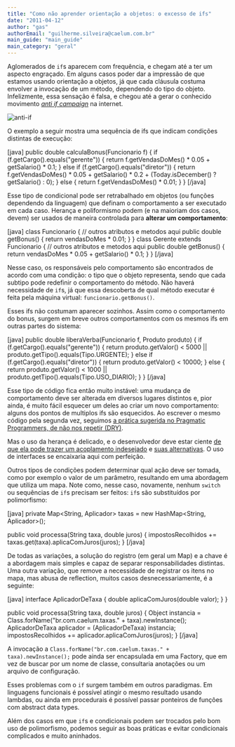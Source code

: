 ```yaml
---
title: "Como não aprender orientação a objetos: o excesso de ifs"
date: "2011-04-12"
author: "gas"
authorEmail: "guilherme.silveira@caelum.com.br"
main_guide: "main_guide"
main_category: "geral"
---
```


Aglomerados de `if`s aparecem com frequência, e chegam até a ter um aspecto engraçado. Em alguns casos poder dar a impressão de que estamos usando orientação a objetos, já que cada cláusula costuma envolver a invocação de um método, dependendo do tipo do objeto. Infelizmente, essa sensação é falsa, e chegou até a gerar o conhecido movimento [_anti if campaign_](http://www.antiifcampaign.com/) na internet.

![](https://blog.caelum.com.br/wp-content/uploads/2011/02/Image-6.png "anti-if")

O exemplo a seguir mostra uma sequência de ifs que indicam condições distintas de execução:

\[java\] public double calculaBonus(Funcionario f) { if (f.getCargo().equals("gerente")) { return f.getVendasDoMes() \* 0.05 + getSalario() \* 0.1; } else if (f.getCargo().equals("diretor")) { return f.getVendasDoMes() \* 0.05 + getSalario() \* 0.2 + (Today.isDecember() ? getSalario() : 0); } else { return f.getVendasDoMes() \* 0.01; } } \[/java\]

Esse tipo de condicional pode ser retrabalhado em objetos (ou funções dependendo da linguagem) que definam o comportamento a ser executado em cada caso. Herança e poliformismo podem (e na maioriam dos casos, devem) ser usados de maneira controlada para **alterar um comportamento**:

\[java\] class Funcionario { // outros atributos e metodos aqui public double getBonus() { return vendasDoMes \* 0.01; } } class Gerente extends Funcionario { // outros atributos e metodos aqui public double getBonus() { return vendasDoMes \* 0.05 + getSalario() \* 0.1; } } \[/java\]

Nesse caso, os responsáveis pelo comportamento são encontrados de acordo com uma condição: o tipo que o objeto representa, sendo que cada subtipo pode redefinir o comportamento do método. Não haverá necessidade de `if`s, já que essa descoberta de qual método executar é feita pela máquina virtual: `funcionario.getBonus()`.

Esses ifs não costumam aparecer sozinhos. Assim como o comportamento do bonus, surgem em breve outros comportamentos com os mesmos ifs em outras partes do sistema:

\[java\] public double liberaVerba(Funcionario f, Produto produto) { if (f.getCargo().equals("gerente")) { return produto.getValor() < 5000 || produto.getTipo().equals(Tipo.URGENTE); } else if (f.getCargo().equals("diretor")) { return produto.getValor() < 10000; } else { return produto.getValor() < 1000 || produto.getTipo().equals(Tipo.USO\_DIARIO); } } \[/java\]

Esse tipo de código fica então muito instável: uma mudança de comportamento deve ser alterada em diversos lugares distintos e, pior ainda, é muito fácil esquecer um deles ao criar um novo comportamento: alguns dos pontos de multiplos ifs são esquecidos. Ao escrever o mesmo código pela segunda vez, seguimos [a prática sugerida no Pragmatic Programmers, de não nos repetir (DRY)](http://pragprog.com/the-pragmatic-programmer/extracts/tips).

Mas o uso da herança é delicado, e o desenvolvedor deve estar ciente [de que ela pode trazer um acoplamento indesejado](https://blog.caelum.com.br/como-nao-aprender-orientacao-a-objetos-heranca/) e [suas alternativas](https://blog.caelum.com.br/compondo-seu-comportamento-heranca-chain-of-responsibility-e-interceptors/). O uso de interfaces se encaixaria aqui com perfeição.

Outros tipos de condições podem determinar qual ação deve ser tomada, como por exemplo o valor de um parâmetro, resultando em uma abordagem que utiliza um mapa. Note como, nesse caso, novamente, nenhum `switch` ou sequências de `if`s precisam ser feitos: `if`s são substituídos por polimorfismo:

\[java\] private Map<String, Aplicador> taxas = new HashMap<String, Aplicador>();

public void processa(String taxa, double juros) { impostosRecolhidos += taxas.get(taxa).aplicaComJuros(juros); } \[/java\]

De todas as variações, a solução do registro (em geral um Map) e a chave é a abordagem mais simples e capaz de separar responsabilidades distintas. Uma outra variação, que remove a necessidade de registrar os itens no mapa, mas abusa de reflection, muitos casos desnecessariamente, é a seguinte:

\[java\] interface AplicadorDeTaxa { double aplicaComJuros(double valor); } }

public void processa(String taxa, double juros) { Object instancia = Class.forName("br.com.caelum.taxas." + taxa).newInstance(); AplicadorDeTaxa aplicador = (AplicadorDeTaxa) instancia; impostosRecolhidos += aplicador.aplicaComJuros(juros); } \[/java\]

A invocação a `Class.forName("br.com.caelum.taxas." + taxa).newInstance();` pode ainda ser encapsulada em uma Factory, que em vez de buscar por um nome de classe, consultaria anotações ou um arquivo de configuração.

Esses problemas com o `if` surgem também em outros paradigmas. Em linguagens funcionais é possível atingir o mesmo resultado usando lambdas, ou ainda em procedurais é possível passar ponteiros de funções com abstract data types.

Além dos casos em que `if`s e condicionais podem ser trocados pelo bom uso de polimorfismo, podemos seguir as boas práticas e evitar condicionais complicados e muito aninhados.
